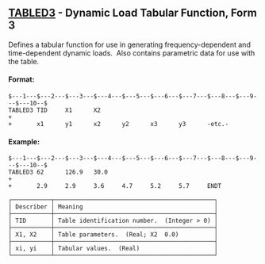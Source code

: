 ## [TABLED3](https://help.hexagonmi.com/bundle/MSC_Nastran_2022.4/page/Nastran_Combined_Book/qrg/bulktuv/TOC.TABLED3.xhtml) - Dynamic Load Tabular Function, Form 3

Defines a tabular function for use in generating frequency-dependent and time-dependent dynamic loads.  Also contains parametric data for use with the table.

#### Format:

```nastran
$---1---$---2---$---3---$---4---$---5---$---6---$---7---$---8---$---9---$---10--$
TABLED3 TID     X1      X2                                              +       
+       x1      y1      x2      y2      x3      y3      -etc.-                  
```

#### Example:

```nastran
$---1---$---2---$---3---$---4---$---5---$---6---$---7---$---8---$---9---$---10--$
TABLED3 62      126.9   30.0                                            +       
+       2.9     2.9     3.6     4.7     5.2     5.7     ENDT                    
```

```text
┌───────────┬─────────────────────────────────────────────┐
│ Describer │ Meaning                                     │
├───────────┼─────────────────────────────────────────────┤
│ TID       │ Table identification number.  (Integer > 0) │
├───────────┼─────────────────────────────────────────────┤
│ X1, X2    │ Table parameters.  (Real; X2  0.0)          │
├───────────┼─────────────────────────────────────────────┤
│ xi, yi    │ Tabular values.  (Real)                     │
└───────────┴─────────────────────────────────────────────┘
```
